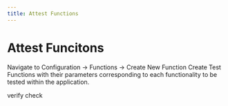 ```yaml
---
title: Attest Functions
---
```

# Attest Funcitons

Navigate to Configuration -> Functions -> Create New Function
Create Test Functions with their parameters corresponding to each functionality to be tested within the application.

verify
check